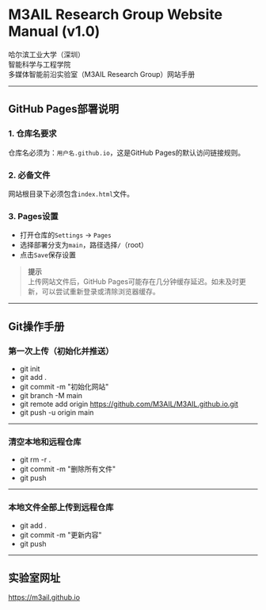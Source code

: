 
# M3AIL Research Group Website Manual (v1.0)

哈尔滨工业大学（深圳）  
智能科学与工程学院  
多媒体智能前沿实验室（M3AIL Research Group）网站手册

---

## GitHub Pages部署说明

### 1. 仓库名要求
仓库名必须为：`用户名.github.io`，这是GitHub Pages的默认访问链接规则。

### 2. 必备文件
网站根目录下必须包含`index.html`文件。

### 3. Pages设置
- 打开仓库的`Settings` -> `Pages`
- 选择部署分支为`main`，路径选择`/`（root）
- 点击`Save`保存设置

> **提示**  
> 上传网站文件后，GitHub Pages可能存在几分钟缓存延迟。如未及时更新，可以尝试重新登录或清除浏览器缓存。

---

## Git操作手册

### 第一次上传（初始化并推送）
- git init  
- git add .  
- git commit -m "初始化网站"  
- git branch -M main  
- git remote add origin https://github.com/M3AIL/M3AIL.github.io.git  
- git push -u origin main  

---

### 清空本地和远程仓库
- git rm -r .  
- git commit -m "删除所有文件"  
- git push  

---

### 本地文件全部上传到远程仓库
- git add .  
- git commit -m "更新内容"  
- git push  

---

## 实验室网址
https://m3ail.github.io
